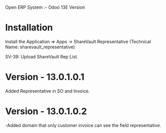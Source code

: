 Open ERP System :- Odoo 13E Version 

Installation 
============
Install the Application => Apps -> ShareVault Representative (Technical Name: sharevault_representative)

SV-39: Upload ShareVault Rep List.
    

Version - 13.0.1.0.1
=======================
Added Representative in SO and Invoice.

Version - 13.0.1.0.2
=====================
-Added domain that only customer invoice can see the field representative.

